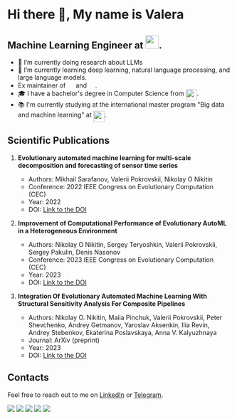 # Hi there 👋, My name is Valera

## Machine Learning Engineer at <img src="https://github.com/valer1435/valer1435/assets/32017472/662d8571-0217-4a56-be9c-a858805a4653" height="30">.

- 🔭 I’m currently doing research about LLMs
- 🌱 I’m currently learning deep learning, natural language processing, and large language models.
- Ex maintainer of <a href="https://github.com/aimclub/FEDOT"><img src="https://github.com/valer1435/valer1435/assets/32017472/3dd6c768-bfab-44a4-9229-cfd19dfb2d99" height="15"></a> and <a href="https://github.com/aimclub/Fedot.Industrial"><img src="https://github.com/valer1435/valer1435/assets/32017472/9fd2ca39-e524-4d52-817e-7bc25f4f5894" height="15"></a>.
- 🎓 I have a bachelor's degree in Computer Science from <a href="https://english.spbstu.ru/"><img src="https://github.com/valer1435/valer1435/assets/32017472/042a2ef4-bcd5-4e4b-b034-5301c1070746" height="25" align="top"></a>.
- 📚 I'm currently studying at the international master program "Big data and machine learning" at <a href="https://en.itmo.ru/"><img src="https://github.com/valer1435/valer1435/assets/32017472/9d9fadf3-2cab-4146-8fdd-467b02317754" height="25" align="top"></a>.

## Scientific Publications

1. **Evolutionary automated machine learning for multi-scale decomposition and forecasting of sensor time series**
   - Authors: Mikhail Sarafanov, Valerii Pokrovskii, Nikolay O Nikitin
   - Conference: 2022 IEEE Congress on Evolutionary Computation (CEC)
   - Year: 2022
   - DOI: [Link to the DOI](https://doi.org/10.1109/CEC55065.2022.9870347)

2. **Improvement of Computational Performance of Evolutionary AutoML in a Heterogeneous Environment**
   - Authors: Nikolay O Nikitin, Sergey Teryoshkin, Valerii Pokrovskii, Sergey Pakulin, Denis Nasonov
   - Conference: 2023 IEEE Congress on Evolutionary Computation (CEC)
   - Year: 2023
   - DOI: [Link to the DOI](https://doi.org/10.1109/CEC53210.2023.10254012)

3. **Integration Of Evolutionary Automated Machine Learning With Structural Sensitivity Analysis For Composite Pipelines**
   - Authors: Nikolay O. Nikitin, Maiia Pinchuk, Valerii Pokrovskii, Peter Shevchenko, Andrey Getmanov, Yaroslav Aksenkin, Ilia Revin, Andrey Stebenkov, Ekaterina Poslavskaya, Anna V. Kalyuzhnaya
   - Journal: ArXiv (preprint)
   - Year: 2023
   - DOI: [Link to the DOI](https://www.sciencedirect.com/science/article/abs/pii/S0950705124009973)

## Contacts

Feel free to reach out to me on [LinkedIn](https://www.linkedin.com/in/valerii-pokrovskii-707867210/) or [Telegram](https://t.me/valer01).


![](https://github-profile-summary-cards.vercel.app/api/cards/profile-details?username=valer1435&theme=github)
![](https://github-profile-summary-cards.vercel.app/api/cards/most-commit-language?username=valer1435&theme=github) ![](https://github-profile-summary-cards.vercel.app/api/cards/repos-per-language?username=valer1435&theme=github) 
![](https://github-profile-summary-cards.vercel.app/api/cards/stats?username=valer1435&theme=github) ![](https://github-profile-summary-cards.vercel.app/api/cards/productive-time?username=valer1435&theme=github)




